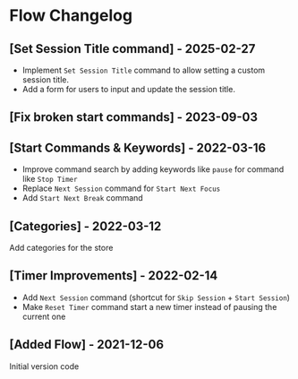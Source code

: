 # Flow Changelog

## [Set Session Title command] - 2025-02-27
- Implement `Set Session Title` command to allow setting a custom session title.  
- Add a form for users to input and update the session title.  

## [Fix broken start commands] - 2023-09-03

## [Start Commands & Keywords] - 2022-03-16
- Improve command search by adding keywords like `pause` for command like `Stop Timer`
- Replace `Next Session` command for `Start Next Focus`
- Add `Start Next Break` command

## [Categories] - 2022-03-12
Add categories for the store

## [Timer Improvements] - 2022-02-14
- Add `Next Session` command (shortcut for `Skip Session` + `Start Session`)
- Make `Reset Timer` command start a new timer instead of pausing the current one

## [Added Flow] - 2021-12-06
Initial version code
